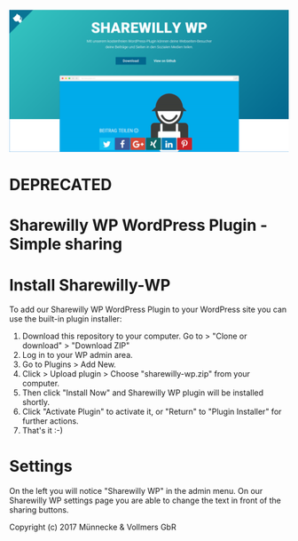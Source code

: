 ![Sharewilly Logo](https://github.com/sharewilly/sharewilly/blob/master/images/sharewilly-promotion.png)

# DEPRECATED

# Sharewilly WP WordPress Plugin - Simple sharing

# Install Sharewilly-WP

To add our Sharewilly WP WordPress Plugin to your WordPress site you can use the built-in plugin installer:

1. Download this repository to your computer. Go to > "Clone or download" > "Download ZIP"  
2. Log in to your WP admin area.
3. Go to Plugins > Add New. 
4. Click > Upload plugin > Choose "sharewilly-wp.zip" from your computer.
5. Then click "Install Now" and Sharewilly WP plugin will be installed shortly.
6. Click "Activate Plugin" to activate it, or "Return" to "Plugin Installer" for further actions.
7. That's it :-)

# Settings

On the left you will notice "Sharewilly WP" in the admin menu. On our Sharewilly WP settings page you are able to change the text in front of the sharing buttons.

Copyright (c) 2017 Münnecke & Vollmers GbR
